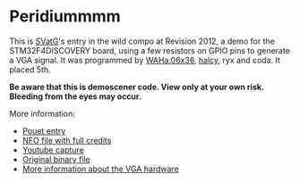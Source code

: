 # Peridiummmm #

This is [SVatG](http://demogroup.vc/)'s entry in the wild compo at Revision 2012, a demo for the STM32F4DISCOVERY board, using a few resistors on GPIO pins to generate a VGA signal. It was programmed by [WAHa.06x36](https://bitbucket.org/WAHa_06x36/), [halcy](https://github.com/halcy), ryx and coda. It placed 5th.

**Be aware that this is demoscener code. View only at your own risk. Bleeding from the eyes may occur.**

More information:

* [Pouet entry](http://www.pouet.net/prod.php?which=59095)
* [NFO file with full credits](http://www.pouet.net/prod_nfo.php?which=59095) 
* [Youtube capture](http://www.youtube.com/watch?v=KsToQmFndpg)
* [Original binary file](http://aka-san.halcy.de/revision2012/peridiummmm.zip)
* [More information about the VGA hardware](https://bitbucket.org/WAHa_06x36/stm32f4-vga)